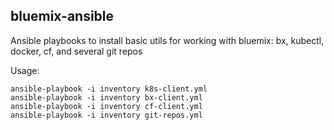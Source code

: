 bluemix-ansible
--------------


Ansible playbooks to install basic utils for working with bluemix: bx, kubectl, docker, cf, and several git repos

Usage:

```shell
ansible-playbook -i inventory k8s-client.yml
ansible-playbook -i inventory bx-client.yml
ansible-playbook -i inventory cf-client.yml
ansible-playbook -i inventory git-repos.yml
```
